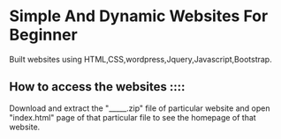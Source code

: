 
# Simple And Dynamic Websites For Beginner

Built websites using HTML,CSS,wordpress,Jquery,Javascript,Bootstrap.

## How to access the websites ::::

Download and extract the "_____.zip" file of particular website and open "index.html" page of that particular file to see the homepage of that website.
#
